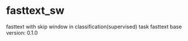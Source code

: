# fasttext_sw
fasttext with skip window in classification(supervised) task
fasttext base version: 0.1.0
